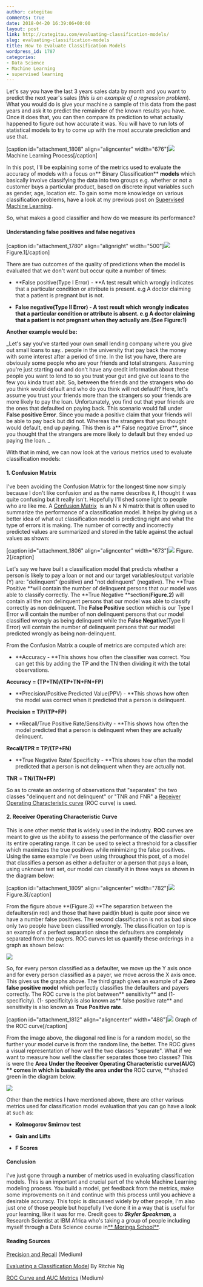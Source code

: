 ```yaml
---
author: categitau
comments: true
date: 2018-04-20 16:39:06+00:00
layout: post
link: http://categitau.com/evaluating-classification-models/
slug: evaluating-classification-models
title: How to Evaluate Classification Models
wordpress_id: 1787
categories:
- Data Science
- Machine Learning
- supervised learning
---
```


Let's say you have the last 3 years sales data by month and you want to predict the next year's sales (_this is an example of a regression problem_). What you would do is give your machine a sample of this data from the past years and ask it to predict the remainder of the known results you have. Once it does that, you can then compare its prediction to what actually happened to figure out how accurate it was. You will have to run lots of statistical models to try to come up with the most accurate prediction and use that.<!-- more -->

[caption id="attachment_1808" align="aligncenter" width="676"]![](http://categitau.com/wp-content/uploads/2018/04/1WjXHRFcFT-7jPRWJ9Q5Ww-700x326.jpeg) Machine Learning Process[/caption]



In this post, I'll be explaining some of the metrics used to evaluate the accuracy of models with a focus on** Binary Classification** **models** which basically involve classifying the data into two groups e.g. whether or not a customer buys a particular product, based on discrete input variables such as gender, age, location etc. To gain some more knowledge on various classification problems, have a look at my previous post on [ Supervised Machine Learning](http://categitau.com/introduction-to-supervised-learning/).

So, what makes a good classifier and how do we measure its performance?


#### Understanding false positives and false negatives


[caption id="attachment_1780" align="alignright" width="500"]![](http://categitau.com/wp-content/uploads/2018/04/TP.jpg) Figure.1[/caption]

There are two outcomes of the quality of predictions when the model is evaluated that we don't want but occur quite a number of times:



 	
  * **False positive(Type I Error) - **A test result which wrongly indicates that a particular condition or attribute is present. e.g A doctor claiming that a patient is pregnant but is not.

 	
  * **False negative(Type II Error) - **A test result which wrongly indicates that a particular condition or attribute is absent. e.g A doctor claiming that a patient is not pregnant when they actually are.**(See Figure:1)**


**Another example would be:**

_Let's say you've started your own small lending company where you give out small loans to say.. people in the university that pay back the money with some interest after a period of time. In the list you have, there are obviously some people who are your friends and total strangers. Assuming you're just starting out and don't have any credit information about these people you want to lend to so you trust your gut and give out loans to the few you kinda trust abit. So, between the friends and the strangers who do you think would default and who do you think will not default? Here, let's assume you trust your friends more than the strangers so your friends are more likely to pay the loan. Unfortunately, you find out that your friends are the ones that defaulted on paying back. This scenario would fall under **False positive Error**. Since you made a positive claim that your friends will be able to pay back but did not. Whereas the strangers that you thought would default, end up paying. This then is a** False negative Error**, since you thought that the strangers are more likely to default but they ended up paying the loan.
_

With that in mind, we can now look at the various metrics used to evaluate classification models:


#### 1. Confusion Matrix


I've been avoiding the Confusion Matrix for the longest time now simply because I don't like confusion and as the name describes it, I thought it was quite confusing but it really isn't. Hopefully I'll shed some light to people who are like me. A [Confusion Matrix](https://en.wikipedia.org/wiki/Confusion_matrix)  is an N x N matrix that is often used to summarize the performance of a classification model. It helps by giving us a better idea of what out classification model is predicting right and what the type of errors it is making. The number of correctly and incorrectly predicted values are summarized and stored in the table against the actual values as shown:



[caption id="attachment_1806" align="aligncenter" width="673"]![](http://categitau.com/wp-content/uploads/2018/04/Screenshot-from-2018-04-19-10-42-06.png) Figure. 2[/caption]



Let's say we have built a classification model that predicts whether a person is likely to pay a loan or not and our target variables/output variable (Y) are: "delinquent" (positive) and "not delinquent" (negative). The **True Positive **will contain the number of delinquent persons that our model was able to classify correctly. The **True Negative **section(**Figure.2)** will contain all the non delinquent persons that our model was able to classify correctly as non delinquent. The **False Positive** section which is our Type I Error will contain the number of non delinquent persons that our model classified wrongly as being delinquent while the **False Negative**(Type II Error) will contain the number of delinquent persons that our model predicted wrongly as being non-delinquent.

From the Confusion Matrix a couple of metrics are computed which are:



 	
  * **Accuracy - **This shows how often the classifier was correct. You can get this by adding the TP and the TN then dividing it with the total observations.




**Accuracy = (TP+TN)/(TP+TN+FN+FP)**






 	
  * **Precision/Positive Predicted Value(PPV) - **This shows how often the model was correct when it predicted that a person is delinquent.




**Precision = TP/(TP+FP)**






 	
  * **Recall/True Positive Rate/Sensitivity - **This shows how often the model predicted that a person is delinquent when they are actually delinquent.




**Recall/TPR = TP/(TP+FN)**






 	
  * **True Negative Rate/ Specificity - **This shows how often the model predicted that a person is not delinquent when they are actually not.




**TNR** = **TN/(TN+FP)**




So as to create an ordering of observations that "separates" the two classes "delinquent and not delinquent" or "TNR and FNR" a [Receiver Operating Characteristic curve](https://en.wikipedia.org/wiki/Receiver_operating_characteristic) (ROC curve) is used.


#### 2. Receiver Operating Characteristic Curve


This is one other metric that is widely used in the industry. **ROC** curves are meant to give us the ability to assess the performance of the classifier over its entire operating range. It can be used to select a threshold for a classifier which maximizes the true positives while minimizing the false positives. Using the same example I've been using throughout this post, of a model that classifies a person as either a defaulter or a person that pays a loan, using unknown test set, our model can classify it in three ways as shown in the diagram below:

[caption id="attachment_1809" align="aligncenter" width="782"]![](http://categitau.com/wp-content/uploads/2018/04/2.png) Figure.3[/caption]

From the figure above **(Figure.3) **The separation between the defaulters(in red) and those that have paid(in blue) is quite poor since we have a number false positives. The second classification is not as bad since only two people have been classified wrongly. The classification on top is an example of a perfect separation since the defaulters are completely separated from the payers. ROC curves let us quantify these orderings in a graph as shown below:

![](http://categitau.com/wp-content/uploads/2018/04/3.png)

So, for every person classified as a defaulter, we move up the Y axis once and for every person classified as a payer, we move across the X axis once. This gives us the graphs above. The third graph gives an example of a **Zero false positive model** which perfectly classifies the defaulters and payers correctly. The ROC curve is the plot between** sensitivity** and (1- specificity). (1- specificity) is also known as** false positive rate** and sensitivity is also known as **True Positive rate**.

[caption id="attachment_1812" align="aligncenter" width="488"]![](http://categitau.com/wp-content/uploads/2018/04/ROC.png) Graph of the ROC curve[/caption]

From the image above, the diagonal red line is for a random model, so the further your model curve is from the random line, the better. The ROC gives a visual representation of how well the two classes "separate". What if we want to measure how well the classifier separates those two classes? This is were the **Area Under the Receiver Operating Characteristic curve(AUC) ** comes in which is basically the area under the** ROC curve, **shaded green in the diagram below.

![](http://categitau.com/wp-content/uploads/2018/04/4.png)



Other than the metrics I have mentioned above, there are other various metrics used for classification model evaluation that you can go have a look at such as:



 	
  * **Kolmogorov Smirnov test**

 	
  * **Gain and Lifts**

 	
  * **F Scores**




#### Conclusion


I've just gone through a number of metrics used in evaluating classification models. This is an important and crucial part of the whole Machine Learning modeling process. You build a model, get feedback from the metrics, make some improvements on it and continue with this process until you achieve a desirable accuracy. This topic is discussed widely by other people, I'm also just one of those people but hopefully I've done it in a way that is useful for your learning, like it was for me. Credit goes to **_Skyler Speakman_**, a Research Scientist at IBM Africa who's taking a group of people including myself through a Data Science course in[** Moringa School**](https://moringaschool.com/).


#### Reading Sources


[Precision and Recall](https://towardsdatascience.com/model-evaluation-i-precision-and-recall-166ddb257c7b) (Medium)

[Evaluating a Classification Model](http://www.ritchieng.com/machine-learning-evaluate-classification-model/) By Ritchie Ng

[ROC Curve and AUC Metrics](https://medium.com/@andygon/eli5-roc-curve-auc-metrics-ac4fe482f018) (Medium)
